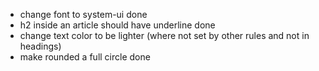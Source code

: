 - change font to system-ui done
- h2 inside an article should have underline done
- change text color to be lighter (where not set by other rules and not in headings)
- make rounded a full circle done